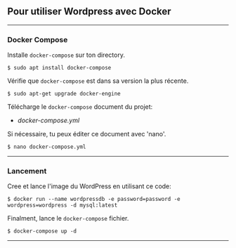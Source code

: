 ## Pour utiliser Wordpress avec Docker
---
### Docker Compose

Installe ```docker-compose``` sur ton directory.

```
$ sudo apt install docker-compose
```

Vérifie que ```docker-compose``` est dans sa version la plus récente.

```
$ sudo apt-get upgrade docker-engine
```

Télécharge le ```docker-compose``` document du projet:

 * _docker-compose.yml_

Si nécessaire, tu peux éditer ce document avec 'nano'.

```
$ nano docker-compose.yml
```

---
### Lancement

Cree et lance l'image du WordPress en utilisant ce code:

```
$ docker run --name wordpressdb -e password=password -e wordpress=wordpress -d mysql:latest
```

Finalment, lance le ```docker-compose``` fichier.

```
$ docker-compose up -d
```
---

